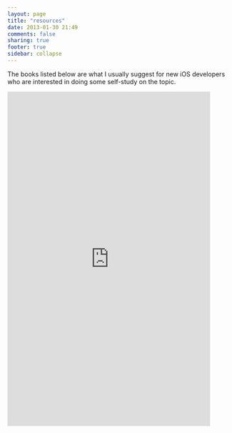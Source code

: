 ```yaml
---
layout: page
title: "resources"
date: 2013-01-30 21:49
comments: false
sharing: true
footer: true
sidebar: collapse
---
```


The books listed below are what I usually suggest for new iOS developers who are interested in doing some self-study on the topic.  

<iframe src="http://astore.amazon.com/focal0c-20" width="90%" height="750" frameborder="0" scrolling="no"></iframe>

